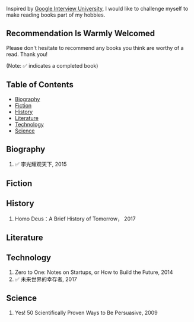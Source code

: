 Inspired by [Google Interview University](https://github.com/jwasham/google-interview-university/blob/master/README.md), I would like to challenge myself to make reading books part of my hobbies. 

## Recommendation Is Warmly Welcomed

Please don't hesitate to recommend any books you think are worthy of a read. Thank you!

(Note: :white_check_mark: indicates a completed book)

## Table of Contents

- [Biography](#biography)
- [Fiction](#fiction)
- [History](#history)
- [Literature](#literature)
- [Technology](#technology)
- [Science](#science)

## Biography
1. :white_check_mark: 李光耀观天下, 2015

## Fiction
    
## History
1. Homo Deus：A Brief History of Tomorrow， 2017

## Literature

## Technology
1. Zero to One: Notes on Startups, or How to Build the Future, 2014
1. :white_check_mark: 未来世界的幸存者, 2017

## Science
1. Yes! 50 Scientifically Proven Ways to Be Persuasive, 2009

